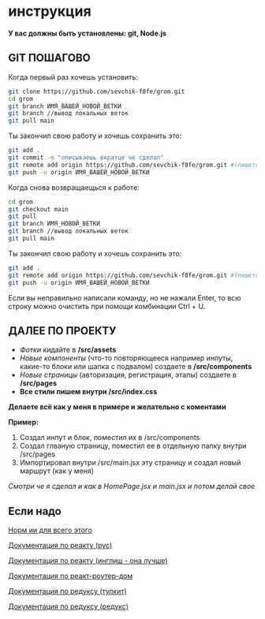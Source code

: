 # инструкция

**У вас должны быть установлены: git, Node.js**

## GIT ПОШАГОВО

Когда первый раз хочешь установить:

```bash
git clone https://github.com/sevchik-f8fe/grom.git
cd grom
git branch ИМЯ_ВАШЕЙ_НОВОЙ_ВЕТКИ
git branch //вывод локальных веток
git pull main
```

Ты закончил свою работу и хочешь сохранить это:

```bash
git add .
git commit -m "описываешь вкратце че сделал"
git remote add origin https://github.com/sevchik-f8fe/grom.git #(пишется один раз)
git push -u origin ИМЯ_ВАШЕЙ_НОВОЙ_ВЕТКИ
```

Когда снова возвращаещься к работе:

```bash
cd grom
git checkout main
git pull
git branch ИМЯ_НОВОЙ_ВЕТКИ
git branch //вывод локальных веток
git pull main
```

Ты закончил свою работу и хочешь сохранить это:

```bash
git add .
git remote add origin https://github.com/sevchik-f8fe/grom.git #(пишется один раз)
git push -u origin ИМЯ_ВАШЕЙ_НОВОЙ_ВЕТКИ
```

Если вы неправильно написали команду, но не нажали Enter, то всю строку можно очистить при помощи комбинации Ctrl + U.

## ДАЛЕЕ ПО ПРОЕКТУ

- _Фотки_ кидайте в **/src/assets**
- _Новые компоненты_ (что-то повторяющееся например инпуты, какие-то блоки или шапка с подвалом) создаете в **/src/components**
- _Новые страницы_ (авторизация, регистрация, этапы) создаете в **/src/pages**
- **Все стили пишем внутри /src/index.css**

**Делаете всё как у меня в примере и желательно с коментами**

**Пример:**

1. Создал инпут и блок, поместил их в /src/components
2. Создал глваную страницу, поместил ее в отдельную папку внутри /src/pages
3. Импортировал внутри /src/main.jsx эту страницу и создал новый маршрут (как у меня)

_Смотри че я сделал и как в HomePage.jsx и main.jsx и потом делай свое_

## Если надо

[Норм ии для всего этого](https://devv.ai/ru)

[Документация по реакту (рус)](https://ru.legacy.reactjs.org/docs/getting-started.html)

[Документация по реакту (инглиш - она лучше)](https://react.dev/learn)

[Документация по реакт-роутер-дом](https://reactrouter.com)

[Документация по редуксу (тулкит)](https://redux-toolkit.js.org/introduction/getting-started)

[Документация по редуксу (редукс)](https://redux.js.org/introduction/getting-started)
